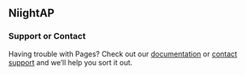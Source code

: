 ## NiightAP

### Support or Contact

Having trouble with Pages? Check out our [documentation](https://github.com/niightap/ngyt.tk) or [contact support](https://mvoorhies.tk/contact) and we’ll help you sort it out.
